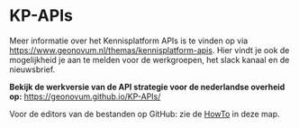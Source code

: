 # KP-APIs

Meer informatie over het Kennisplatform APIs is te vinden op via <https://www.geonovum.nl/themas/kennisplatform-apis>.
Hier vindt je ook de mogelijkheid je aan te melden voor de werkgroepen, het slack kanaal en de nieuwsbrief.

**Bekijk de werkversie van de API strategie voor de nederlandse overheid op:** <https://geonovum.github.io/KP-APIs/>

Voor de editors van de bestanden op GitHub: zie de [HowTo](./HowTo.md) in deze map.